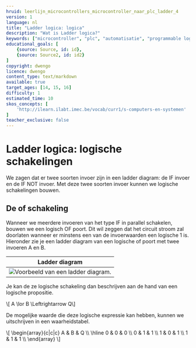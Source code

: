 ```yaml
---
hruid: leerlijn_microcontrollers_microcontroller_naar_plc_ladder_4
version: 1
language: nl
title: "Ladder logica: logica"
description: "Wat is Ladder logica?"
keywords: ["microcontroller", "plc", "automatisatie", "programmable logic controller", "µC", "ladder"]
educational_goals: [
    {source: Source, id: id}, 
    {source: Source2, id: id2}
]
copyright: dwengo
licence: dwengo
content_type: text/markdown
available: true
target_ages: [14, 15, 16]
difficulty: 1
estimated_time: 10
skos_concepts: [
    'http://ilearn.ilabt.imec.be/vocab/curr1/s-computers-en-systemen'
]
teacher_exclusive: false
---
```


# Ladder logica: logische schakelingen

We zagen dat er twee soorten invoer zijn in een ladder diagram: de IF invoer en de IF NOT invoer. Met deze twee soorten invoer kunnen we logische schakelingen bouwen.

## De of schakeling

Wanneer we meerdere invoeren van het type IF in parallel schakelen, bouwen we een logisch OF poort. Dit wil zeggen dat het circuit stroom zal doorlaten wanneer er minstens een van de invoerwaarden een logische 1 is. Hieronder zie je een ladder diagram van een logische of poort met twee invoeren A en B.

| Ladder diagram |
|---|
| ![Voorbeeld van een ladder diagram.](images/sample_no_labels.svg "Voorbeeld van een ladder diagram.") | 

Je kan de ze logische schakeling dan beschrijven aan de hand van een logische propositie.

\\[ A \lor B \Leftrightarrow Q\\]

De mogelijke waarde die deze logische expressie kan hebben, kunnen we uitschrijven in een waarheidstabel.

\\[
    \begin{array}{c|c|c}
        A & B & Q \\\\
        \hline 
        0 & 0 & 0 \\\\
        0 & 1 & 1 \\\\
        1 & 0 & 1 \\\\
        1 & 1 & 1 \\\\
    \end{array}
\\]
